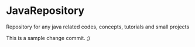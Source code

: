 # JavaRepository
Repository for any java related codes, concepts, tutorials and small projects

This is a sample change commit. ;)
